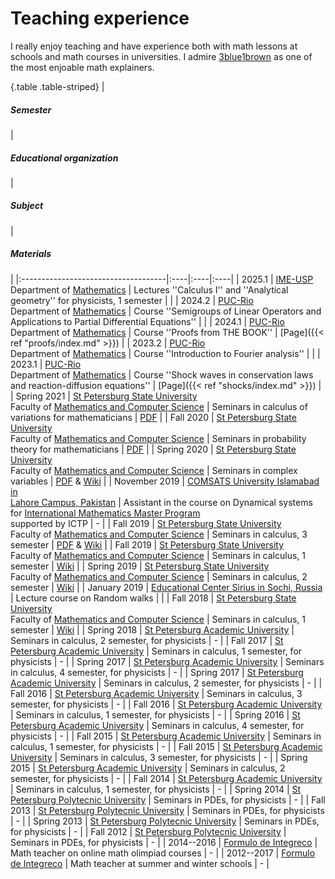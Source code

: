 # Teaching experience

I really enjoy teaching and have experience both with math lessons at schools and math courses in universities. I admire [3blue1brown](https://www.youtube.com/c/3blue1brown) as one of the most enjoable math explainers. <!-- Also I advice a series of interactive books: * for first semester calculus [in Russian](https://calculus.mathbook.info/) by Ilya Schurov * for ODEs course [in Russian](https://ode.mathbook.info/) by Ilya Schurov -->

{.table .table-striped}
|              <h5>Semester</h5>          | <h5>Educational organization</h5>   | <h5>Subject</h5>   | <h5>Materials</h5> |
|:------------------------------------|:----|:----|:----|
| 2025.1             | [IME-USP](https://www.ime.usp.br/) <br /> Department of [Mathematics](https://www.ime.usp.br/mat/)  |   Lectures ''Calculus I'' and ''Analytical geometry'' for physicists, 1 semester  |  |
| 2024.2             | [PUC-Rio](https://www.puc-rio.br/) <br /> Department of [Mathematics](http://www.mat.puc-rio.br/)  |   Course ''Semigroups of Linear Operators and Applications to Partial Differential Equations''  |  |
| 2024.1             | [PUC-Rio](https://www.puc-rio.br/) <br /> Department of [Mathematics](http://www.mat.puc-rio.br/)  |   Course ''Proofs from THE BOOK''  | [Page]({{< ref "proofs/index.md" >}}) |
| 2023.2             | [PUC-Rio](https://www.puc-rio.br/) <br /> Department of [Mathematics](http://www.mat.puc-rio.br/)  |   Course ''Introduction to Fourier analysis''  |  |
| 2023.1             | [PUC-Rio](https://www.puc-rio.br/) <br /> Department of [Mathematics](http://www.mat.puc-rio.br/)  |   Course ''Shock waves in conservation laws <br /> and reaction-diffusion equations''  | [Page]({{< ref "shocks/index.md" >}}) |
| Spring 2021             | [St Petersburg State University](https://math-cs.spbu.ru/en/) <br /> Faculty of [Mathematics and Computer Science](https://math-cs.spbu.ru/)  |   Seminars in calculus of variations for mathematicians  | [PDF](Calculus_of_variations_seminars_spring_2021_mkn.pdf) |
| Fall 2020             | [St Petersburg State University]((https://math-cs.spbu.ru/en/)) <br /> Faculty of [Mathematics and Computer Science](https://math-cs.spbu.ru/)    |   Seminars in probability theory for mathematicians  | [PDF](Probability_seminars_fall_2020_mkn.pdf) |
| Spring 2020             | [St Petersburg State University](https://math-cs.spbu.ru/en/)  <br /> Faculty of [Mathematics and Computer Science](https://math-cs.spbu.ru/)  |   Seminars in complex variables | [PDF](ComplAn_seminars_spring_2020_Misha_Yulia.pdf) &  [Wiki](https://bsse.compscicenter.ru/wiki/index.php?title=%D0%9C%D0%B0%D1%82%D0%B0%D0%BD_2MIT_%D0%BE%D1%81%D0%B5%D0%BD%D1%8C_2019) |
| November 2019             | [COMSATS University Islamabad in <br /> Lahore Campus, Pakistan](https://www.internationalmathematicsmaster.org/)    |   Assistant in the course on Dynamical systems <br /> for [International Mathematics Master Program]((https://www.internationalmathematicsmaster.org/)) <br /> supported by ICTP | - |
| Fall 2019             | [St Petersburg State University](https://math-cs.spbu.ru/en/)  <br /> Faculty of [Mathematics and Computer Science](https://math-cs.spbu.ru/)  |   Seminars in calculus, 3 semester | [PDF](Matan_ModernProgramming_3sem_ALL.pdf) & [Wiki](https://bsse.compscicenter.ru/wiki/index.php?title=%D0%9C%D0%B0%D1%82%D0%B0%D0%BD_2MIT_%D0%BE%D1%81%D0%B5%D0%BD%D1%8C_2019) |
| Fall 2019             | [St Petersburg State University](https://math-cs.spbu.ru/en/)  <br /> Faculty of [Mathematics and Computer Science](https://math-cs.spbu.ru/)  |   Seminars in calculus, 1 semester  | [Wiki](https://bsse.compscicenter.ru/wiki/index.php?title=%D0%9C%D0%B0%D1%82%D0%B0%D0%BD_1MIT_%D0%BE%D1%81%D0%B5%D0%BD%D1%8C_2019_%E3%83%BC_%D0%B2%D0%B5%D1%81%D0%BD%D0%B0_2020#.D0.9F.D1.80.D0.B0.D0.BA.D1.82.D0.B8.D0.BA.D0.B0_19..D0.9109-.D0.BC.D0.BA.D0.BD) |
| Spring 2019             | [St Petersburg State University](https://math-cs.spbu.ru/en/)  <br /> Faculty of [Mathematics and Computer Science](https://math-cs.spbu.ru/)  |   Seminars in calculus, 2 semester  | [Wiki](https://bsse.compscicenter.ru/wiki/index.php?title=%D0%9C%D0%B0%D1%82%D0%B0%D0%BD_1MIT_%D0%BE%D1%81%D0%B5%D0%BD%D1%8C_2018) |
| January 2019             | [Educational Center Sirius in Sochi, Russia](https://sochisirius.ru/)    |   Lecture course on Random walks  | |
| Fall 2018             | [St Petersburg State University](https://math-cs.spbu.ru/en/)  <br /> Faculty of [Mathematics and Computer Science](https://math-cs.spbu.ru/)  |   Seminars in calculus, 1 semester | [Wiki](https://bsse.compscicenter.ru/wiki/index.php?title=%D0%9C%D0%B0%D1%82%D0%B0%D0%BD_1MIT_%D0%BE%D1%81%D0%B5%D0%BD%D1%8C_2018) |
| Spring 2018             | [St Petersburg Academic University](https://en.wikipedia.org/wiki/Saint_Petersburg_Academic_University)    |   Seminars in calculus, 2 semester,  for physicists | - |
| Fall 2017             | [St Petersburg Academic University](https://en.wikipedia.org/wiki/Saint_Petersburg_Academic_University)    |   Seminars in calculus, 1 semester,  for physicists | - |
| Spring 2017             | [St Petersburg Academic University](https://en.wikipedia.org/wiki/Saint_Petersburg_Academic_University)    |   Seminars in calculus, 4 semester,  for physicists | - |
| Spring 2017             | [St Petersburg Academic University](https://en.wikipedia.org/wiki/Saint_Petersburg_Academic_University)    |   Seminars in calculus, 2 semester,  for physicists | - |
| Fall 2016             | [St Petersburg Academic University](https://en.wikipedia.org/wiki/Saint_Petersburg_Academic_University)    |   Seminars in calculus, 3 semester,  for physicists | - |
| Fall 2016             | [St Petersburg Academic University](https://en.wikipedia.org/wiki/Saint_Petersburg_Academic_University)    |   Seminars in calculus, 1 semester,  for physicists | - |
| Spring 2016             | [St Petersburg Academic University](https://en.wikipedia.org/wiki/Saint_Petersburg_Academic_University)    |   Seminars in calculus, 4 semester,  for physicists | - |
| Fall 2015             | [St Petersburg Academic University](https://en.wikipedia.org/wiki/Saint_Petersburg_Academic_University)    |   Seminars in calculus, 1 semester,  for physicists | - |
| Fall 2015             | [St Petersburg Academic University](https://en.wikipedia.org/wiki/Saint_Petersburg_Academic_University)    |   Seminars in calculus, 3 semester,  for physicists | - |
| Spring 2015             | [St Petersburg Academic University](https://en.wikipedia.org/wiki/Saint_Petersburg_Academic_University)    |   Seminars in calculus, 2 semester,  for physicists | - |
| Fall 2014             | [St Petersburg Academic University](https://en.wikipedia.org/wiki/Saint_Petersburg_Academic_University)    |   Seminars in calculus, 1 semester,  for physicists | - |
| Spring 2014             | [St Petersburg Polytecnic University](https://english.spbstu.ru/)    |   Seminars in PDEs,  for physicists  | - |
| Fall 2013             | [St Petersburg Polytecnic University](https://english.spbstu.ru/)    |   Seminars in PDEs,  for physicists  | - |
| Spring 2013             | [St Petersburg Polytecnic University](https://english.spbstu.ru/)    |   Seminars in PDEs,  for physicists  | - |
| Fall 2012             | [St Petersburg Polytecnic University](https://english.spbstu.ru/)    |   Seminars in PDEs,  for physicists  | - |
| 2014--2016             | [Formulo de Integreco](https://www.formulo.org/en/)    |   Math teacher on online math olimpiad courses  | - |
| 2012--2017             | [Formulo de Integreco](https://www.formulo.org/en/)    |   Math teacher at summer and winter schools  | - |
